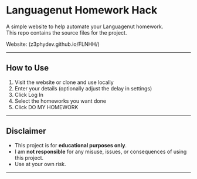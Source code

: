# Languagenut Homework Hack

A simple website to help automate your Languagenut homework.  
This repo contains the source files for the project.

Website: (z3phydev.github.io/FLNHH/)

---

## How to Use
1. Visit the website or clone and use locally
2. Enter your details (optionally adjust the delay in settings)
3. Click Log In
4. Select the homeworks you want done
5. Click DO MY HOMEWORK 

---

## Disclaimer
- This project is for **educational purposes only**.  
- I am **not responsible** for any misuse, issues, or consequences of using this project.  
- Use at your own risk.  

---
